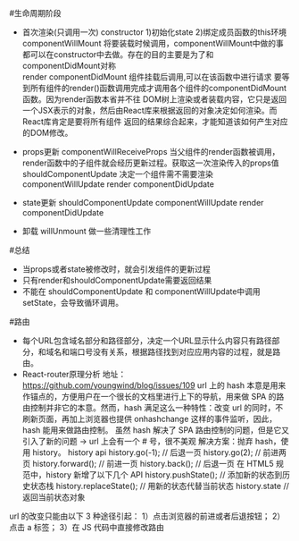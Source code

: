 #生命周期阶段
- 首次渲染(只调用一次)
constructor   1)初始化state  2)绑定成员函数的this环境
componentWillMount  将要装载时候调用，componentWillMount中做的事都可以在constructor中去做。存在的目的主要是为了和                           componentDidMount对称                         
render
componentDidMount  组件挂载后调用,可以在该函数中进行请求
要等到所有组件的render()函数调用完成才调用各个组件的componentDidMount函数。因为render函数本省并不往
DOM树上渲染或者装载内容，它只是返回一个JSX表示的对象，然后由React库来根据返回的对象决定如何渲染。而React库肯定是要将所有组件
返回的结果综合起来，才能知道该如何产生对应的DOM修改。

- props更新
componentWillReceiveProps 当父组件的render函数被调用，render函数中的子组件就会经历更新过程。获取这一次渲染传入的props值
shouldComponentUpdate  决定一个组件需不需要渲染
componentWillUpdate
render
componentDidUpdate

- state更新
shouldComponentUpdate
componentWillUpdate
render
componentDidUpdate

- 卸载
willUnmount  做一些清理性工作

#总结
- 当props或者state被修改时，就会引发组件的更新过程
- 只有render和shouldComponentUpdate需要返回结果
- 不能在 shouldComponentUpdate 和 componentWillUpdate中调用 setState，会导致循环调用。



#路由
- 每个URL包含域名部分和路径部分，决定一个URL显示什么内容只有路径部分，和域名和端口号没有关系，根据路径找到对应应用内容的过程，就是路由。
- React-router原理分析
地址：https://github.com/youngwind/blog/issues/109
url 上的 hash 本意是用来作锚点的，方便用户在一个很长的文档里进行上下的导航，用来做 SPA 的路由控制并非它的本意。然而，hash 满足这么一种特性：改变 url 的同时，不刷新页面，再加上浏览器也提供 onhashchange 这样的事件监听，因此，hash 能用来做路由控制。
虽然 hash 解决了 SPA 路由控制的问题，但是它又引入了新的问题 → url 上会有一个 # 号，很不美观
解决方案：抛弃 hash，使用 history。
history api
history.go(-1);       // 后退一页
history.go(2);        // 前进两页
history.forward();     // 前进一页
history.back();      // 后退一页
在 HTML5 规范中，history 新增了以下几个 API
history.pushState();         // 添加新的状态到历史状态栈
history.replaceState();     // 用新的状态代替当前状态
history.state             // 返回当前状态对象

url 的改变只能由以下 3 种途径引起：
1）点击浏览器的前进或者后退按钮；
2）点击 a 标签；
3）在 JS 代码中直接修改路由




